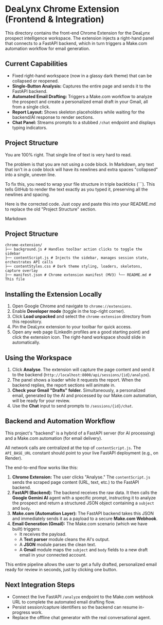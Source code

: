 # DeaLynx Chrome Extension (Frontend & Integration)

This directory contains the front-end Chrome Extension for the DeaLynx prospect intelligence workspace. The extension injects a right-hand panel that connects to a FastAPI backend, which in turn triggers a Make.com automation workflow for email generation.

## Current Capabilities

* Fixed right-hand workspace (now in a glassy dark theme) that can be collapsed or reopened.
* **Single-Button Analysis:** Captures the entire page and sends it to the FastAPI backend.
* **Automated Email Drafting:** Triggers a Make.com workflow to analyze the prospect and create a personalized email draft in your Gmail, all from a single click.
* **Report Layout:** Shows skeleton placeholders while waiting for the backend/AI response to render sections.
* **Chat Panel:** Streams prompts to a stubbed `/chat` endpoint and displays typing indicators.

## Project Structure
You are 100% right. That single line of text is very hard to read.

The problem is that you are not using a code block. In Markdown, any text that isn't in a code block will have its newlines and extra spaces "collapsed" into a single, uneven line.

To fix this, you need to wrap your file structure in triple backticks (```). This tells GitHub to render the text exactly as you typed it, preserving all the newlines and spacing.

Here is the corrected code. Just copy and paste this into your README.md to replace the old "Project Structure" section.

Markdown

## Project Structure
```
chrome-extension/ 
├── background.js # Handles toolbar action clicks to toggle the sidebar 
├── contentScript.js # Injects the sidebar, manages session state, orchestrates API calls 
├── contentStyles.css # Dark theme styling, loaders, skeletons, capture overlay 
├── manifest.json # Chrome extension manifest (MV3) └── README.md # This file
```

## Installing the Extension Locally

1.  Open Google Chrome and navigate to `chrome://extensions`.
2.  Enable **Developer mode** (toggle in the top-right corner).
3.  Click **Load unpacked** and select the `chrome-extension` directory from this repository.
4.  Pin the DeaLynx extension to your toolbar for quick access.
5.  Open any web page (LinkedIn profiles are a good starting point) and click the extension icon. The right-hand workspace should slide in automatically.

## Using the Workspace

1.  Click **Analyse**. The extension will capture the page content and send it to the backend (`http://localhost:8000/api/sessions/{id}/analyze`).
2.  The panel shows a loader while it requests the report. When the backend replies, the report sections will animate in.
3.  **Check your Gmail "Drafts" folder.** Simultaneously, a personalized email, generated by the AI and processed by our Make.com automation, will be ready for your review.
4.  Use the **Chat** input to send prompts to `/sessions/{id}/chat`.

## Backend and Automation Workflow

This project's "backend" is a hybrid of a FastAPI server (for AI processing) and a Make.com automation (for email delivery).

All network calls are centralized at the top of `contentScript.js`. The `API_BASE_URL` constant should point to your live FastAPI deployment (e.g., on Render).

The end-to-end flow works like this:

1.  **Chrome Extension:** The user clicks "Analyse." The `contentScript.js` sends the scraped page content (URL, text, etc.) to the FastAPI backend.
2.  **FastAPI (Backend):** The backend receives the raw data. It then calls the **Google Gemini AI** agent with a specific prompt, instructing it to analyze the prospect and return a structured JSON object containing a `subject` and `body`.
3.  **Make.com (Automation Layer):** The FastAPI backend takes this JSON and immediately sends it as a payload to a secure **Make.com Webhook**.
4.  **Email Generation (Gmail):** The Make.com scenario (which we have built) triggers:
    * It receives the payload.
    * A **Text parser** module cleans the AI's output.
    * A **JSON** module parses the clean text.
    * A **Gmail** module maps the `subject` and `body` fields to a new draft email in your connected account.

This entire pipeline allows the user to get a fully drafted, personalized email ready for review in seconds, just by clicking one button.

## Next Integration Steps

* Connect the live FastAPI `/analyze` endpoint to the Make.com webhook URL to complete the automated email drafting flow.
* Persist session/capture identifiers so the backend can resume in-progress work.
* Replace the offline chat generator with the real conversational agent.
